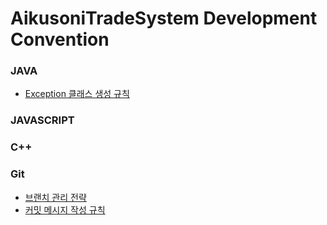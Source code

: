 # AikusoniTradeSystem Development Convention

### JAVA
- [Exception 클래스 생성 규칙](./java/exception.md)

### JAVASCRIPT

### C++

### Git
- [브랜치 관리 전략](./git/branch-strategy.md)
- [커밋 메시지 작성 규칙](./git/commit-message.md)